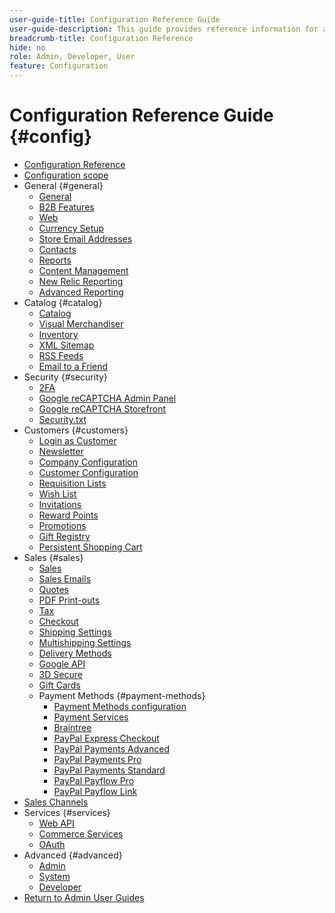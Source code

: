 ```yaml
---
user-guide-title: Configuration Reference Guide
user-guide-description: This guide provides reference information for all store configuration settings that are accessed off of the _Admin_ sidebar at **[!UICONTROL Stores]** > _[!UICONTROL Settings]_ > **[!UICONTROL Configuration]**.
breadcrumb-title: Configuration Reference
hide: no
role: Admin, Developer, User
feature: Configuration
---
```


# Configuration Reference Guide {#config}

- [Configuration Reference](guide-overview.md)
- [Configuration scope](scope-change.md)
- General {#general}
  - [General](./general/general.md)
  - [B2B Features](./general/b2b-features.md)
  - [Web](./general/web.md)
  - [Currency Setup](./general/currency-setup.md)
  - [Store Email Addresses](./general/store-email-addresses.md)
  - [Contacts](./general/contacts.md)
  - [Reports](./general/reports.md)
  - [Content Management](./general/content-management.md)
  - [New Relic Reporting](./general/new-relic-reporting.md)
  - [Advanced Reporting](./general/advanced-reporting.md)
- Catalog {#catalog}
  - [Catalog](./catalog/catalog.md)
  - [Visual Merchandiser](./catalog/visual-merchandiser.md)
  - [Inventory](./catalog/inventory.md)
  - [XML Sitemap](./catalog/xml-sitemap.md)
  - [RSS Feeds](./catalog/rss-feeds.md)
  - [Email to a Friend](./catalog/email-to-a-friend.md)
- Security {#security}
  - [2FA](./security/2fa.md)
  - [Google reCAPTCHA Admin Panel](./security/google-recaptcha-admin.md)
  - [Google reCAPTCHA Storefront](./security/google-recaptcha-storefront.md)
  - [Security.txt](./security/security-txt.md)
- Customers {#customers}
  - [Login as Customer](./customers/login-as-customer.md)
  - [Newsletter](./customers/newsletter.md)
  - [Company Configuration](./customers/company-configuration.md)
  - [Customer Configuration](./customers/customer-configuration.md)
  - [Requisition Lists](./customers/requisition-lists.md)
  - [Wish List](./customers/wishlist.md)
  - [Invitations](./customers/invitations.md)
  - [Reward Points](./customers/reward-points.md)
  - [Promotions](./customers/promotions.md)
  - [Gift Registry](./customers/gift-registry.md)
  - [Persistent Shopping Cart](./customers/persistent-shopping-cart.md)
- Sales {#sales}
  - [Sales](./sales/sales.md)
  - [Sales Emails](./sales/sales-emails.md)
  - [Quotes](./sales/quotes.md)
  - [PDF Print-outs](./sales/pdf-print-outs.md)
  - [Tax](./sales/tax.md)
  - [Checkout](./sales/checkout.md)
  - [Shipping Settings](./sales/shipping-settings.md)
  - [Multishipping Settings](./sales/multishipping-settings.md)
  - [Delivery Methods](./sales/delivery-methods.md)
  - [Google API](./sales/google-api.md)
  - [3D Secure](./sales/3d-secure.md)
  - [Gift Cards](./sales/gift-cards.md)
  - Payment Methods {#payment-methods}
    - [Payment Methods configuration](./sales/payment-methods.md)
    - [Payment Services](./sales/payment-services.md)
    - [Braintree](./sales/braintree.md)
    - [PayPal Express Checkout](./sales/paypal-express-checkout.md)
    - [PayPal Payments Advanced](./sales/paypal-payments-advanced.md)
    - [PayPal Payments Pro](./sales/paypal-payments-pro.md)
    - [PayPal Payments Standard](./sales/paypal-payments-standard.md)
    - [PayPal Payflow Pro](./sales/paypal-payflow-pro.md)
    - [PayPal Payflow Link](./sales/paypal-payflow-link.md)
- [Sales Channels](./sales-channels.md)
- Services {#services}
  - [Web API](./services/magento-web-api.md)
  - [Commerce Services](./services/saas.md)
  - [OAuth](./services/oauth.md)
- Advanced {#advanced}
  - [Admin](./advanced/admin.md)
  - [System](./advanced/system.md)
  - [Developer](./advanced/developer.md)
- [Return to Admin User Guides](https://experienceleague.adobe.com/en/docs/commerce-admin/user-guides/home)

